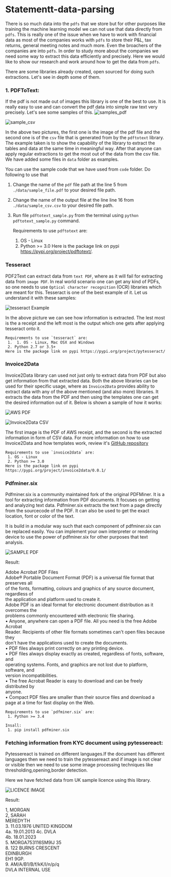 # Statementt-data-parsing

There is so much data into the `pdfs` that we store but for other purposes like training the machine learning model we can not use that data directly from `pdfs`. This is really one of the issue when we have to work with financial data as most of the companies works with `pdfs` to store their P&L, tax returns, general meeting notes and much more. Even the broachers of the companies are into `pdfs`. In order to study more about the companies we need some way to extract this data efficiently and precisely. Here we would like to show our research and work around how to get the data from `pdfs`. 

There are some libraries already created, open sourced for doing such extractions. Let's see in depth some of them. 

### 1. PDFToText: 

If the pdf is not made out of images this library is one of the best to use. It is really easy to use and can convert the pdf data into simple raw text very precisely. Let's see some samples of this.
![samples_pdf](images/sample_pdf.PNG)
    
![sample_csv](images/sample_csv.PNG)


In the above two pictures, the first one is the image of the pdf file and the second one is of the `csv` file that is generated from by the `pdftotext` library. The example taken is to show the capability of the library to extract the tables and data at the same time in meaningful way. After that anyone can apply regular extractions to get the most out of the data from the csv file. We have added some files in `data` folder as examples. 

You can use the sample code that we have used from `code` folder. Do following to use that

1. Change the name of the `pdf` file path at the line 5 from `./data/sample_file.pdf` to your desired file path.
2. Change the name of the output file at the line line 16 from `./data/sample_csv.csv` to your desired file path. 
3. Run file `pdftotext_sample.py` from the terminal using `python pdftotext_sample.py` command.
    
    Requirements to use `pdftotext` are:
     1. OS - Linux
     2. Python >= 3.0
    Here is the package link on pypi https://pypi.org/project/pdftotext/.

### Tesseract

PDF2Text can extract data from `text PDF`, where as it will fail for extracting data from `image PDF`. In real world scenario one can get any kind of PDFs, so one needs to use `Optical character recognition` (OCR) libraries which are meant for this. Tesseract is one of the best example of it. Let us understand it with these samples:

![tesseract Example](images/tesseract_sample_result.PNG)

In the above picture we can see how information is extracted. The lest most is the a receipt and the left most is the output which one gets after applying tesseract onto it.

    Requirements to use `tesseract` are:
     1.  1. OS - Linux, Mac OSX and Windows
     2. Python 2.7 or 3.5+
    Here is the package link on pypi https://pypi.org/project/pytesseract/

### Invoice2Data

Invoice2Data library can used not just only to extract data from PDF but also get information from that extracted data. Both the above libraries can be used for their specific usage, where as `Invoice2Data` provides ability to extract data with any of the above mentioned (and also more) libraries. It extracts the data from the PDF and then using the templates one can get the desired information out of it. Below is shown a sample of how it works:

![AWS PDF](images/AmazonWebService_PDF_Image.jpg)

![Invoice2Data CSV](images/invoice2data_csv_result.PNG)


The first image is the PDF of AWS receipt, and the second is the extracted information in form of CSV data. For more information on how to use Invoice2Data and how templates work, review it's [GitHub repository](https://github.com/invoice-x/invoice2data)

    
    Requirements to use `invoice2data` are:
     1. OS - Linux
     2. Python >= 3.0
    Here is the package link on pypi https://pypi.org/project/invoice2data/0.0.1/

### Pdfminer.six

Pdfminer.six is a community maintained fork of the original PDFMiner. It is a tool for extracting information from PDF documents. It focuses on getting and analyzing text data. Pdfminer.six extracts the text from a page directly from the sourcecode of the PDF. It can also be used to get the exact location, font or color of the text.

It is build in a modular way such that each component of pdfminer.six can be replaced easily. You can implement your own interpreter or rendering device to use the power of pdfminer.six for other purposes that text analysis.

![SAMPLE PDF](images/pdf-sample-page-001.jpg)

Result:

Adobe Acrobat PDF Files <br />
Adobe® Portable Document Format (PDF) is a universal file format that preserves all <br />
of the fonts, formatting, colours and graphics  of any  source document,  regardless of <br />
the application and platform used to create it. <br />
Adobe PDF is an ideal format for electronic document distribution as it overcomes the <br />
problems commonly encountered with electronic file sharing. <br />
•  Anyone, anywhere can open a PDF file. All you need is the free Adobe Acrobat <br />
Reader.  Recipients  of  other  file  formats  sometimes  can't  open  files  because  they <br />
don't have the applications used to create the documents. <br />
•  PDF files always print correctly on any printing device. <br />
•  PDF  files  always  display  exactly  as  created,  regardless  of  fonts,  software,  and <br />
operating systems. Fonts, and graphics are not lost due to platform, software, and <br />
version incompatibilities. <br />
•  The  free  Acrobat  Reader  is  easy  to  download  and  can  be  freely  distributed  by <br />
anyone. <br />
•  Compact  PDF  files  are  smaller  than  their  source  files  and  download  a <br />
page at a time for fast display on the Web. <br />


    Requirements to use `pdfminer.six` are:
     1. Python >= 3.4
    
    Insall:
     1. pip install pdfminer.six
 
 ### Fetching information from KYC document using pytessereact:
 
 Pytessereact is trained on different languages.If the document has different languages then we need to train the pytessereact and if image is not clear or visible then we need to use some image processing techniques like thresholding,opening,border detection.
 
 Here we have fetched data from UK sample licence using this library.
 
 ![LICENCE IMAGE](images/Uk_licence.jpg)
         
Result:

1, MORGAN <br/>
2, SARAH <br/>
MEREDYTH <br/>
3. 11.03.1976 UNITED KINGDOM <br/>
4a. 19.01.2013 4c. DVLA <br/>
4b. 18.01.2023 <br/>
5. MORGA753116SM9lJ 35 <br/>
8. 122 BURNS CRESCENT <br/>
EDINBURGH <br/>
EH1 9GP. <br/>
9. AM/A/B1/B/f/kK/I/n/p/q <br/>
DVLA INTERNAL USE <br/>

